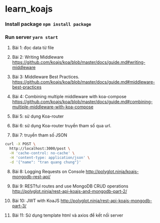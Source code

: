 # learn_koajs


### Install package `npm install package`
### Run server `yarn start`

1. Bài 1: đọc data từ file

2. Bài 2: Writing Middleware
   https://github.com/koajs/koa/blob/master/docs/guide.md#writing-middleware
   
3. Bài 3: Middleware Best Practices.
   https://github.com/koajs/koa/blob/master/docs/guide.md#middleware-best-practices

4. Bài 4: Combining multiple middleware with koa-compose
   https://github.com/koajs/koa/blob/master/docs/guide.md#combining-multiple-middleware-with-koa-compose
   
5. Bài 5: sử dụng Koa-router

6. Bài 6: sử dụng Koa-router truyền tham số qua url.

7. Bài 7: truyền tham số JSON
```sh
curl -X POST \
  http://localhost:3000/post \
  -H 'cache-control: no-cache' \
  -H 'content-type: application/json' \
  -d '{"name": "tran quang chung"}'
```
8. Bài 8: Logging Requests on Console
   http://polyglot.ninja/koajs-mongodb-rest-api/
   
9. Bài 9: RESTful routes and use MongoDB CRUD operations
   http://polyglot.ninja/rest-api-koajs-and-mongodb-part-2/

10. Bài 10: JWT with KoaJS
    http://polyglot.ninja/rest-api-koajs-mongodb-part-3/
    
11. Bài 11: Sử dụng template html và axios để kết nối server
